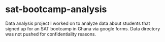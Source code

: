 # sat-bootcamp-analysis
Data analysis project I worked on to analyze data about students that signed up for an SAT bootcamp in Ghana via google forms.
Data directory was not pushed for confidentiality reasons.